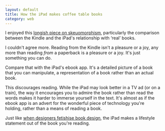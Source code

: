 ```yaml
---
layout: default
title: How the iPad makes coffee table books
category: web
---
```


I enjoyed this [longish piece on skeuomorphism](http://www.fastcodesign.com/1669879/can-we-please-move-past-apples-silly-faux-real-uis), particularly the comparison between the Kindle and the iPad's relationship with ‘real’ books.

I couldn't agree more. Reading from the Kindle isn't a pleasure or a joy, any more than reading _from_ a paperback is a pleasure or a joy. It's just something you can do.

Compare that with the iPad's ebook app. It's a detailed picture of a book that you can manipulate, a representation of a book rather than an actual book.

This discourages reading. While the iPad may look better in a TV ad (or on a train), the way it encourages you to admire the book rather than read the words makes it harder to immerse yourself in the text. It's almost as if the ebook app is an advert for the wonderful piece of technology you're holding, rather than a means of reading a book.

Just like [when designers fetishise book design](http://leonpaternoster.com/2012/02/good-book-design-is-silent/), the iPad makes a lifestyle statement out of the book you're reading.
